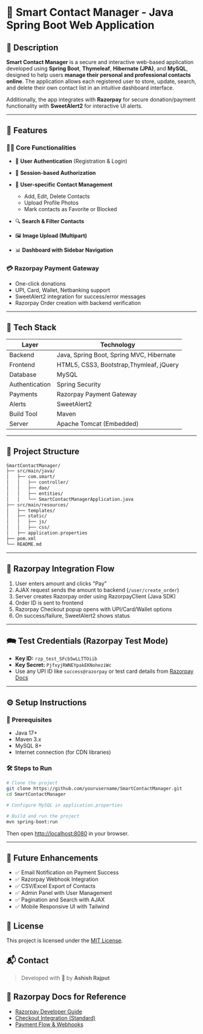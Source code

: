 # 📒 Smart Contact Manager - Java Spring Boot Web Application

## 🚀 Description

**Smart Contact Manager** is a secure and interactive web-based application developed using **Spring Boot**, **Thymeleaf**, **Hibernate (JPA)**, and **MySQL**, designed to help users **manage their personal and professional contacts online**. The application allows each registered user to store, update, search, and delete their own contact list in an intuitive dashboard interface.

Additionally, the app integrates with **Razorpay** for secure donation/payment functionality with **SweetAlert2** for interactive UI alerts.

---

## 🌟 Features

### 🧑‍💻 Core Functionalities

* 🔐 **User Authentication** (Registration & Login)
* 🧾 **Session-based Authorization**
* 👥 **User-specific Contact Management**

  * Add, Edit, Delete Contacts
  * Upload Profile Photos
  * Mark contacts as Favorite or Blocked
* 🔍 **Search & Filter Contacts**
* 🖼️ **Image Upload (Multipart)**
* 📊 **Dashboard with Sidebar Navigation**

### 💳 Razorpay Payment Gateway

* One-click donations
* UPI, Card, Wallet, Netbanking support
* SweetAlert2 integration for success/error messages
* Razorpay Order creation with backend verification

---

## 🧠 Tech Stack

| Layer          | Technology                               |
| -------------- | ---------------------------------------- |
| Backend        | Java, Spring Boot, Spring MVC, Hibernate |
| Frontend       | HTML5, CSS3, Bootstrap,Thymleaf, jQuery  |
| Database       | MySQL                                    |
| Authentication | Spring Security                          |
| Payments       | Razorpay Payment Gateway                 |
| Alerts         | SweetAlert2                              |
| Build Tool     | Maven                                    |
| Server         | Apache Tomcat (Embedded)                 |

---

## 📁 Project Structure

```bash
SmartContactManager/
├── src/main/java/
│   ├── com.smart/
│   │   ├── controller/
│   │   ├── dao/
│   │   ├── entities/
│   │   └── SmartContactManagerApplication.java
├── src/main/resources/
│   ├── templates/
│   ├── static/
│   │   ├── js/
│   │   ├── css/
│   ├── application.properties
├── pom.xml
└── README.md
```

---

## 🔐 Razorpay Integration Flow

1. User enters amount and clicks "Pay"
2. AJAX request sends the amount to backend (`/user/create_order`)
3. Server creates Razorpay order using RazorpayClient (Java SDK)
4. Order ID is sent to frontend
5. Razorpay Checkout popup opens with UPI/Card/Wallet options
6. On success/failure, SweetAlert2 shows status

---

## 🗪 Test Credentials (Razorpay Test Mode)

* **Key ID:** `rzp_test_SFcb5wLLTTOiib`
* **Key Secret:** `PjfxyjRWNEYpakEKNoheziWc`
* Use any UPI ID like `success@razorpay` or test card details from [Razorpay Docs](https://razorpay.com/docs/payments/payment-gateway/test-card-upi-details/)

---

## ⚙️ Setup Instructions

### 🔧 Prerequisites

* Java 17+
* Maven 3.x
* MySQL 8+
* Internet connection (for CDN libraries)

### 🛠️ Steps to Run

```bash
# Clone the project
git clone https://github.com/yourusername/SmartContactManager.git
cd SmartContactManager

# Configure MySQL in application.properties

# Build and run the project
mvn spring-boot:run
```

Then open [http://localhost:8080](http://localhost:8080) in your browser.

---

## 📌 Future Enhancements

* ✅ Email Notification on Payment Success
* ✅ Razorpay Webhook Integration
* ✅ CSV/Excel Export of Contacts
* ✅ Admin Panel with User Management
* ✅ Pagination and Search with AJAX
* ✅ Mobile Responsive UI with Tailwind

## 📜 License

This project is licensed under the [MIT License](LICENSE).

## 📬 Contact

> Developed with 💖 by **Ashish Rajput**


## 🔗 Razorpay Docs for Reference

* [Razorpay Developer Guide](https://razorpay.com/docs/)
* [Checkout Integration (Standard)](https://razorpay.com/docs/payments/payment-gateway/web-integration/standard/)
* [Payment Flow & Webhooks](https://razorpay.com/docs/payments/server-integration/java/)
